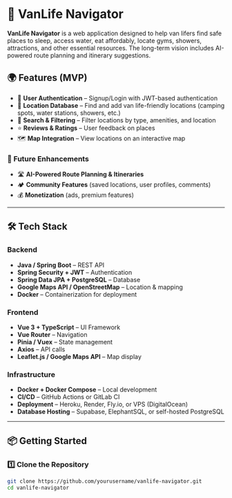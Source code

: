 # 🚐 VanLife Navigator

**VanLife Navigator** is a web application designed to help van lifers find safe places to sleep, access water, eat affordably, locate gyms, showers, attractions, and other essential resources. The long-term vision includes AI-powered route planning and itinerary suggestions.

## 🌍 Features (MVP)
- 🔐 **User Authentication** – Signup/Login with JWT-based authentication
- 📍 **Location Database** – Find and add van life-friendly locations (camping spots, water stations, showers, etc.)
- 🔎 **Search & Filtering** – Filter locations by type, amenities, and location
- ⭐ **Reviews & Ratings** – User feedback on places
- 🗺️ **Map Integration** – View locations on an interactive map

### 🚀 Future Enhancements
- 🛣️ **AI-Powered Route Planning & Itineraries**
- 🏕️ **Community Features** (saved locations, user profiles, comments)
- 💰 **Monetization** (ads, premium features)

---

## 🛠️ Tech Stack

### **Backend**
- **Java / Spring Boot** – REST API
- **Spring Security + JWT** – Authentication
- **Spring Data JPA + PostgreSQL** – Database
- **Google Maps API / OpenStreetMap** – Location & mapping
- **Docker** – Containerization for deployment

### **Frontend**
- **Vue 3 + TypeScript** – UI Framework
- **Vue Router** – Navigation
- **Pinia / Vuex** – State management
- **Axios** – API calls
- **Leaflet.js / Google Maps API** – Map display

### **Infrastructure**
- **Docker + Docker Compose** – Local development
- **CI/CD** – GitHub Actions or GitLab CI
- **Deployment** – Heroku, Render, Fly.io, or VPS (DigitalOcean)
- **Database Hosting** – Supabase, ElephantSQL, or self-hosted PostgreSQL

---

## 📦 Getting Started

### **1️⃣ Clone the Repository**
```sh
git clone https://github.com/yourusername/vanlife-navigator.git
cd vanlife-navigator
